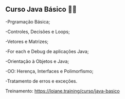 ## Curso Java Básico 👩‍💻

-Prgramação Básica;

-Controles, Decisões e Loops;

-Vetores e Matrizes;

-For each e Debug de aplicações Java;

-Orientação à Objetos e Java;

-OO: Herença, Interfaces e Polimorfismo;

-Tratamento de erros e exceções.


Treinamento: https://loiane.training/curso/java-basico
  
